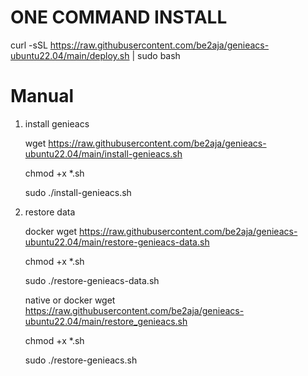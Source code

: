 # ONE COMMAND INSTALL
curl -sSL https://raw.githubusercontent.com/be2aja/genieacs-ubuntu22.04/main/deploy.sh | sudo bash

# Manual 
1. install genieacs

    wget https://raw.githubusercontent.com/be2aja/genieacs-ubuntu22.04/main/install-genieacs.sh
   
    chmod +x *.sh
    
    sudo ./install-genieacs.sh

    

3. restore data

     docker wget https://raw.githubusercontent.com/be2aja/genieacs-ubuntu22.04/main/restore-genieacs-data.sh

   chmod +x *.sh
    
      sudo ./restore-genieacs-data.sh

     native or docker wget https://raw.githubusercontent.com/be2aja/genieacs-ubuntu22.04/main/restore_genieacs.sh

     chmod +x *.sh
    
      sudo ./restore-genieacs.sh
